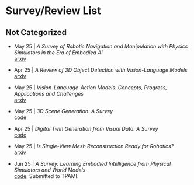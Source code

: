 # Survey/Review List

## Not Categorized

- May 25 | *A Survey of Robotic Navigation and Manipulation with Physics Simulators in the Era of Embodied AI*  
  [arxiv](https://arxiv.org/abs/2505.01458)

- Apr 25 | *A Review of 3D Object Detection with Vision-Language Models*  
  [arxiv](https://arxiv.org/pdf/2504.18738)

- May 25 | *Vision-Language-Action Models: Concepts, Progress, Applications and Challenges*  
  [arxiv](https://arxiv.org/pdf/2505.04769)

- May 25 | *3D Scene Generation: A Survey*  
  [code](https://github.com/hzxie/Awesome-3D-Scene-Generation)

- Apr 25 | *Digital Twin Generation from Visual Data: A Survey*  
  [code](https://github.com/ndrwmlnk/awesome-digital-twins)

- May 25 | *Is Single-View Mesh Reconstruction Ready for Robotics?*  
  [arxiv](https://arxiv.org/pdf/2505.17966)

- Jun 25 | *A Survey: Learning Embodied Intelligence from Physical Simulators and World Models*  
  [code](https://github.com/NJU3DV-LoongGroup/Embodied-World-Models-Survey). Submitted to TPAMI.
